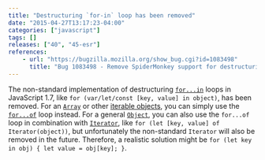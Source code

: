 ```yaml
---
title: "Destructuring `for-in` loop has been removed"
date: "2015-04-27T13:17:23-04:00"
categories: ["javascript"]
tags: []
releases: ["40", "45-esr"]
references:
    - url: "https://bugzilla.mozilla.org/show_bug.cgi?id=1083498"
      title: "Bug 1083498 - Remove SpiderMonkey support for destructuring for-in (JS1.7-only language extension)"
---
```

The non-standard implementation of destructuring [`for...in`](https://developer.mozilla.org/docs/Web/JavaScript/Reference/Statements/for...in) loops in JavaScript 1.7, like `for (var/let/const [key, value] in object)`, has been removed. For an [`Array`](https://developer.mozilla.org/docs/Web/JavaScript/Reference/Global_Objects/Array) or other [iterable objects](https://developer.mozilla.org/docs/Web/JavaScript/Reference/Iteration_protocols), you can simply use the [`for...of`](https://developer.mozilla.org/docs/Web/JavaScript/Reference/Statements/for...of) loop instead. For a general [`Object`](https://developer.mozilla.org/docs/Web/JavaScript/Reference/Global_Objects/Object), you can also use the `for...of` loop in combination with [`Iterator`](https://developer.mozilla.org/docs/Web/JavaScript/Reference/Global_Objects/Iterator), like `for (let [key, value] of Iterator(object))`, but unfortunately the non-standard `Iterator` will also be removed in the future. Therefore, a realistic solution might be `for (let key in obj) { let value = obj[key]; }`.
